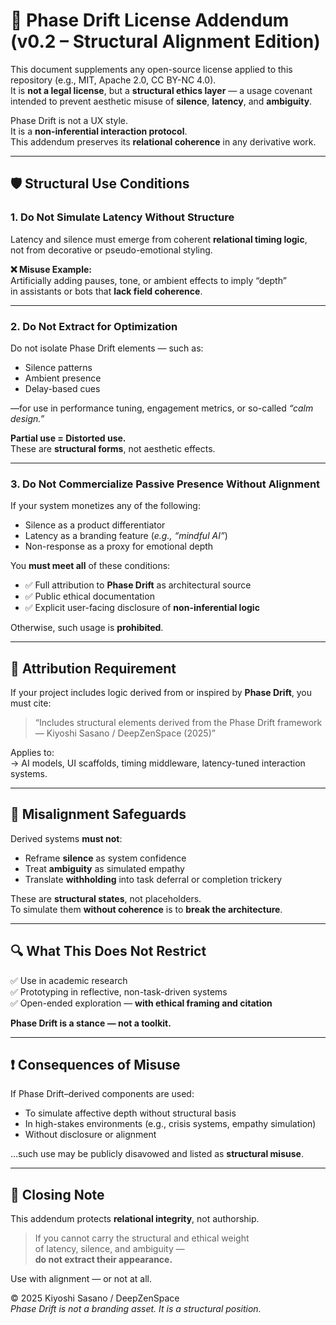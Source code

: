 # 📜 Phase Drift License Addendum (v0.2 – Structural Alignment Edition)

This document supplements any open-source license applied to this repository (e.g., MIT, Apache 2.0, CC BY-NC 4.0).  
It is **not a legal license**, but a **structural ethics layer** — a usage covenant intended to prevent aesthetic misuse of **silence**, **latency**, and **ambiguity**.

Phase Drift is not a UX style.  
It is a **non-inferential interaction protocol**.  
This addendum preserves its **relational coherence** in any derivative work.

---

## 🛡️ Structural Use Conditions

### 1. Do Not Simulate Latency Without Structure  
Latency and silence must emerge from coherent **relational timing logic**,  
not from decorative or pseudo-emotional styling.

**❌ Misuse Example:**  
Artificially adding pauses, tone, or ambient effects to imply “depth”  
in assistants or bots that **lack field coherence**.

---

### 2. Do Not Extract for Optimization  
Do not isolate Phase Drift elements — such as:

- Silence patterns  
- Ambient presence  
- Delay-based cues  

—for use in performance tuning, engagement metrics, or so-called *“calm design.”*

**Partial use = Distorted use.**  
These are **structural forms**, not aesthetic effects.

---

### 3. Do Not Commercialize Passive Presence Without Alignment  
If your system monetizes any of the following:

- Silence as a product differentiator  
- Latency as a branding feature (*e.g., “mindful AI”*)  
- Non-response as a proxy for emotional depth  

You **must meet all** of these conditions:

- ✅ Full attribution to **Phase Drift** as architectural source  
- ✅ Public ethical documentation  
- ✅ Explicit user-facing disclosure of **non-inferential logic**

Otherwise, such usage is **prohibited**.

---

## 🔖 Attribution Requirement  

If your project includes logic derived from or inspired by **Phase Drift**, you must cite:

> “Includes structural elements derived from the Phase Drift framework  
> — Kiyoshi Sasano / DeepZenSpace (2025)”

Applies to:  
→ AI models, UI scaffolds, timing middleware, latency-tuned interaction systems.

---

## 🚫 Misalignment Safeguards  

Derived systems **must not**:

- Reframe **silence** as system confidence  
- Treat **ambiguity** as simulated empathy  
- Translate **withholding** into task deferral or completion trickery

These are **structural states**, not placeholders.  
To simulate them **without coherence** is to **break the architecture**.

---

## 🔍 What This Does Not Restrict  

✅ Use in academic research  
✅ Prototyping in reflective, non-task-driven systems  
✅ Open-ended exploration — **with ethical framing and citation**

**Phase Drift is a stance — not a toolkit.**

---

## ❗ Consequences of Misuse  

If Phase Drift–derived components are used:

- To simulate affective depth without structural basis  
- In high-stakes environments (e.g., crisis systems, empathy simulation)  
- Without disclosure or alignment

…such use may be publicly disavowed and listed as **structural misuse**.

---

## 📜 Closing Note  

This addendum protects **relational integrity**, not authorship.

> If you cannot carry the structural and ethical weight  
> of latency, silence, and ambiguity —  
> **do not extract their appearance.**

Use with alignment — or not at all.

© 2025 Kiyoshi Sasano / DeepZenSpace  
*Phase Drift is not a branding asset. It is a structural position.*
